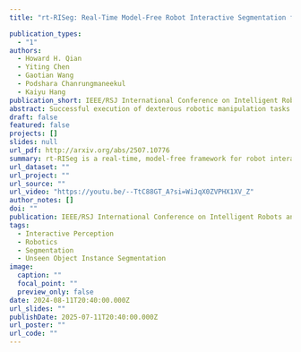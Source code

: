 ```yaml
---
title: "rt-RISeg: Real-Time Model-Free Robot Interactive Segmentation for Active Instance-Level Object Understanding"

publication_types:
  - "1"
authors:
  - Howard H. Qian
  - Yiting Chen
  - Gaotian Wang
  - Podshara Chanrungmaneekul
  - Kaiyu Hang
publication_short: IEEE/RSJ International Conference on Intelligent Robots and Systems (IROS)
abstract: Successful execution of dexterous robotic manipulation tasks in new environments, such as grasping, depends on the ability to proficiently segment unseen objects from the background and other objects. Previous works in unseen object instance segmentation (UOIS) train models on large-scale datasets, which often leads to overfitting on static visual features. This dependency results in poor generalization performance when confronted with out-of-distribution scenarios. To address this limitation, we rethink the task of UOIS based on the principle that vision is inherently interactive and occurs over time. We propose a novel real-time interactive perception framework, rt-RISeg, that continuously segments unseen objects by robot interactions and analysis of a designed body frame-invariant feature (BFIF). We demonstrate that the relative rotational and linear velocities of randomly sampled body frames, resulting from selected robot interactions, can be used to identify objects without any learned segmentation model. This fully self-contained segmentation pipeline generates and updates object segmentation masks throughout each robot interaction without the need to wait for an action to finish. We showcase the effectiveness of our proposed interactive perception method by achieving an average object segmentation accuracy rate 27.5% greater than state-of-the-art UOIS methods. Furthermore, although rt-RISeg is a standalone framework, we show that the autonomously generated segmentation masks can be used as prompts to vision foundation models for significantly improved performance.
draft: false
featured: false
projects: []
slides: null
url_pdf: http://arxiv.org/abs/2507.10776
summary: rt-RISeg is a real-time, model-free framework for robot interactive segmentation of unseen objects. By leveraging robot interactions and analyzing body frame-invariant features, it can segment objects without any learned model. The method achieves significantly higher accuracy than previous approaches and can also enhance the performance of vision foundation models by providing high-quality segmentation masks.
url_dataset: ""
url_project: ""
url_source: ""
url_video: "https://youtu.be/--TtC88GT_A?si=WiJqX0ZVPHX1XV_Z"
author_notes: []
doi: ""
publication: IEEE/RSJ International Conference on Intelligent Robots and Systems (IROS)
tags:
  - Interactive Perception
  - Robotics
  - Segmentation
  - Unseen Object Instance Segmentation
image:
  caption: ""
  focal_point: ""
  preview_only: false
date: 2024-08-11T20:40:00.000Z
url_slides: ""
publishDate: 2025-07-11T20:40:00.000Z
url_poster: ""
url_code: ""
---
```


